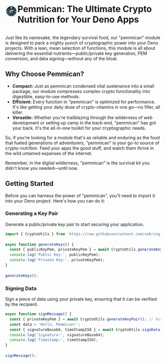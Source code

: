 <div style="display:flex;align-items:center;justify-content:center;flex-direction:row">
  <img src="./pemmican.webp" width="40px" height="40px" /> <h1>Pemmican: The Ultimate Crypto Nutrition for Your Deno Apps</h1>
</div>

Just like its namesake, the legendary survival food, our "pemmican" module is designed to pack a mighty punch of cryptographic power into your Deno projects. With a lean, mean selection of functions, this module is all about delivering the essential nutrients—public/private key generation, PEM conversion, and data signing—without any of the bloat.

## Why Choose Pemmican?

- **Compact:** Just as pemmican condensed vital sustenance into a small package, our module compresses complex crypto functionality into digestible, easy-to-use methods.
- **Efficient:** Every function in "pemmican" is optimized for performance. It's like getting your daily dose of crypto-vitamins in one go—no filler, all killer.
- **Versatile:** Whether you're trailblazing through the wilderness of web development or setting up camp in the back-end, "pemmican" has got your back. It's the all-in-one toolkit for your cryptographic needs.

So, if you're looking for a module that's as reliable and enduring as the food that fueled generations of adventurers, "pemmican" is your go-to source of crypto-nutrition. Feed your apps the good stuff, and watch them thrive in the wild untamed expanses of the internet.

Remember, in the digital wilderness, "pemmican" is the survival kit you didn't know you needed—until now.

## Getting Started

Before you can harness the power of "pemmican", you'll need to import it into your Deno project. Here's how you can do it:

### Generating a Key Pair
Generate a public/private key pair to start securing your application.
```typescript
import { CryptoUtils } from 'https://raw.githubusercontent.com/sebringj/pemmican/main/mod.ts';

async function generateKeys() {
  const { publicKeyPem, privateKeyPem } = await CryptoUtils.generateKeyPair();
  console.log('Public Key:', publicKeyPem);
  console.log('Private Key:', privateKeyPem);
}

generateKeys();
```

### Signing Data
Sign a piece of data using your private key, ensuring that it can be verified by the recipient.
```typescript
async function signMessage() {
  const { privateKeyPem } = await CryptoUtils.generateKeyPair(); // Assume privateKeyPem is obtained
  const data = 'Hello, Pemmican!';
  const { signatureBase64, timeStampISO } = await CryptoUtils.signData({ data, privateKeyPem });
  console.log('Signature:', signatureBase64);
  console.log('Timestamp:', timeStampISO);
}

signMessage();
```

